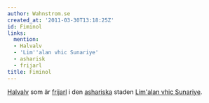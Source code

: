 ```yaml
---
author: Wahnstrom.se
created_at: '2011-03-30T13:18:25Z'
id: Fiminol
links:
  mention:
  - Halvalv
  - 'Lim''alan vhic Sunariye'
  - asharisk
  - frijarl
title: Fiminol
---
```


[Halvalv] som är [frijarl] i den [ashariska] staden [Lim'alan vhic Sunariye].

  [Halvalv]: Halvalv
  [frijarl]: frijarl
  [ashariska]: asharisk
  [Lim'alan vhic Sunariye]: Limalan_vhic_Sunariye
